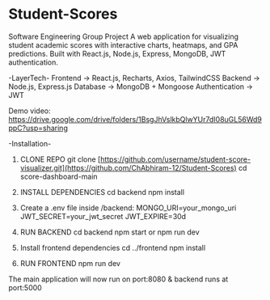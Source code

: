 # Student-Scores
Software Engineering Group Project
A web application for visualizing student academic scores with interactive charts, heatmaps, and GPA predictions. Built with React.js, Node.js, Express, MongoDB, JWT authentication.

-LayerTech-
Frontend -> React.js, Recharts, Axios, TailwindCSS
Backend	-> Node.js, Express.js
Database -> MongoDB + Mongoose
Authentication -> JWT

Demo video:
https://drive.google.com/drive/folders/1BsgJhVslkbQlwYUr7dI08uGL56Wd9ppC?usp=sharing

-Installation-

1. CLONE REPO
git clone [https://github.com/username/student-score-visualizer.git](https://github.com/ChAbhiram-12/Student-Scores)
cd score-dashboard-main

2. INSTALL DEPENDENCIES
cd backend
npm install

3. Create a .env file inside /backend:
MONGO_URI=your_mongo_uri
JWT_SECRET=your_jwt_secret
JWT_EXPIRE=30d

4. RUN BACKEND
cd backend
npm start or npm run dev

6. Install frontend dependencies
cd ../frontend
npm install

7. RUN FRONTEND
npm run dev

The main application will now run on port:8080 & backend runs at port:5000



